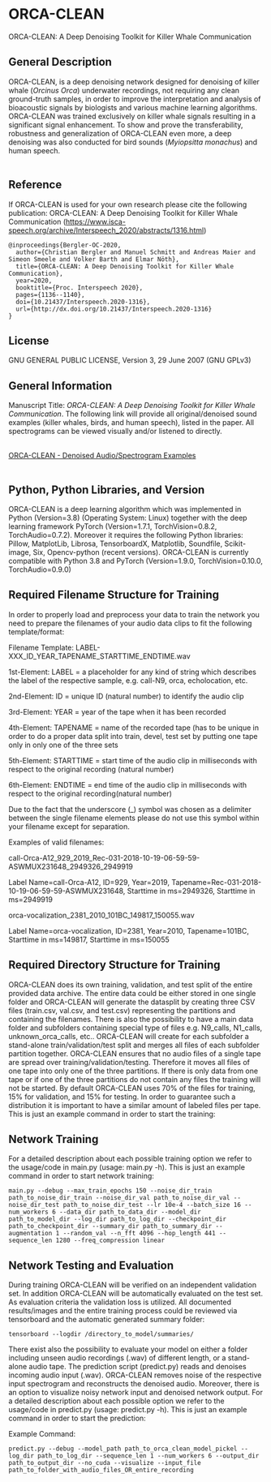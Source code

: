# ORCA-CLEAN
ORCA-CLEAN: A Deep Denoising Toolkit for Killer Whale Communication

## General Description
ORCA-CLEAN, is a deep denoising network designed for denoising of killer whale (<em>Orcinus Orca</em>) underwater recordings, not requiring any clean ground-truth samples, in order to improve the interpretation and analysis of bioacoustic signals by biologists and various machine learning algorithms.<br>ORCA-CLEAN was trained exclusively on killer whale signals resulting in a significant signal enhancement.  To show and prove the transferability, robustness and generalization of ORCA-CLEAN even more, a deep denoising was also conducted for bird sounds (<em>Myiopsitta monachus</em>) and human speech.<br><br>

## Reference
If ORCA-CLEAN is used for your own research please cite the following publication: ORCA-CLEAN: A Deep Denoising Toolkit for Killer Whale Communication (https://www.isca-speech.org/archive/Interspeech_2020/abstracts/1316.html)

```
@inproceedings{Bergler-OC-2020,
  author={Christian Bergler and Manuel Schmitt and Andreas Maier and Simeon Smeele and Volker Barth and Elmar Nöth},
  title={ORCA-CLEAN: A Deep Denoising Toolkit for Killer Whale Communication},
  year=2020,
  booktitle={Proc. Interspeech 2020},
  pages={1136--1140},
  doi={10.21437/Interspeech.2020-1316},
  url={http://dx.doi.org/10.21437/Interspeech.2020-1316}
}
```

## License
GNU GENERAL PUBLIC LICENSE, Version 3, 29 June 2007 (GNU GPLv3)

## General Information
Manuscript Title: <em>ORCA-CLEAN: A Deep Denoising Toolkit for Killer Whale Communication</em>. The following link will provide all original/denoised sound examples (killer whales, birds, and human speech), listed in the paper. All spectrograms can be viewed visually and/or listened to directly.

<br>[ORCA-CLEAN - Denoised Audio/Spectrogram Examples](https://christianbergler.github.io/ORCA-CLEAN/)<br><br>

## Python, Python Libraries, and Version
ORCA-CLEAN is a deep learning algorithm which was implemented in Python (Version=3.8) (Operating System: Linux) together with the deep learning framework PyTorch (Version=1.7.1, TorchVision=0.8.2, TorchAudio=0.7.2). Moreover it requires the following Python libraries: Pillow, MatplotLib, Librosa, TensorboardX, Matplotlib, Soundfile, Scikit-image, Six, Opencv-python (recent versions). ORCA-CLEAN is currently compatible with Python 3.8 and PyTorch (Version=1.9.0, TorchVision=0.10.0, TorchAudio=0.9.0)

## Required Filename Structure for Training
In order to properly load and preprocess your data to train the network you need to prepare the filenames of your audio data clips to fit the following template/format:

Filename Template: LABEL-XXX_ID_YEAR_TAPENAME_STARTTIME_ENDTIME.wav

1st-Element: LABEL = a placeholder for any kind of string which describes the label of the respective sample, e.g. call-N9, orca, echolocation, etc.

2nd-Element: ID = unique ID (natural number) to identify the audio clip

3rd-Element: YEAR = year of the tape when it has been recorded

4th-Element: TAPENAME = name of the recorded tape (has to be unique in order to do a proper data split into train, devel, test set by putting one tape only in only one of the three sets

5th-Element: STARTTIME = start time of the audio clip in milliseconds with respect to the original recording (natural number)

6th-Element: ENDTIME = end time of the audio clip in milliseconds with respect to the original recording(natural number)

Due to the fact that the underscore (_) symbol was chosen as a delimiter between the single filename elements please do not use this symbol within your filename except for separation.

Examples of valid filenames:

call-Orca-A12_929_2019_Rec-031-2018-10-19-06-59-59-ASWMUX231648_2949326_2949919

Label Name=call-Orca-A12, ID=929, Year=2019, Tapename=Rec-031-2018-10-19-06-59-59-ASWMUX231648, Starttime in ms=2949326, Starttime in ms=2949919

orca-vocalization_2381_2010_101BC_149817_150055.wav

Label Name=orca-vocalization, ID=2381, Year=2010, Tapename=101BC, Starttime in ms=149817, Starttime in ms=150055

## Required Directory Structure for Training
ORCA-CLEAN does its own training, validation, and test split of the entire provided data archive. The entire data could be either stored in one single folder and ORCA-CLEAN will generate the datasplit by creating three CSV files (train.csv, val.csv, and test.csv) representing the partitions and containing the filenames. There is also the possibility to have a main data folder and subfolders containing special type of files e.g. N9_calls, N1_calls, unknown_orca_calls, etc.. ORCA-CLEAN will create for each subfolder a stand-alone train/validation/test split and merges all files of each subfolder partition together. ORCA-CLEAN ensures that no audio files of a single tape are spread over training/validation/testing. Therefore it moves all files of one tape into only one of the three partitions. If there is only data from one tape or if one of the three partitions do not contain any files the training will not be started. By default ORCA-CLEAN uses 70% of the files for training, 15% for validation, and 15% for testing. In order to guarantee such a distribution it is important to have a similar amount of labeled files per tape. This is just an example command in order to start the training:

## Network Training
For a detailed description about each possible training option we refer to the usage/code in main.py (usage: main.py -h). This is just an example command in order to start network training:

```main.py --debug --max_train_epochs 150 --noise_dir_train path_to_noise_dir_train --noise_dir_val path_to_noise_dir_val --noise_dir_test path_to_noise_dir_test --lr 10e-4 --batch_size 16 --num_workers 6 --data_dir path_to_data_dir --model_dir path_to_model_dir --log_dir path_to_log_dir --checkpoint_dir path_to_checkpoint_dir --summary_dir path_to_summary_dir --augmentation 1 --random_val --n_fft 4096 --hop_length 441 --sequence_len 1280 --freq_compression linear```

## Network Testing and Evaluation
During training ORCA-CLEAN will be verified on an independent validation set. In addition ORCA-CLEAN will be automatically evaluated on the test set. As evaluation criteria the validation loss is utilized. All documented results/images and the entire training process could be reviewed via tensorboard and the automatic generated summary folder:

```tensorboard --logdir /directory_to_model/summaries/```

There exist also the possibility to evaluate your model on either a folder including unseen audio recordings (.wav) of different length, or a stand-alone audio tape. The prediction script (predict.py) reads and denoises incoming audio input (.wav). ORCA-CLEAN removes noise of the respective input spectrogram and reconstructs the denoised audio. Moreover, there is an option to visualize noisy network input and denoised network output. For a detailed description about each possible option we refer to the usage/code in predict.py (usage: predict.py -h). This is just an example command in order to start the prediction:

Example Command:

```predict.py --debug --model_path path_to_orca_clean_model_pickel --log_dir path_to_log_dir --sequence_len 1 --num_workers 6 --output_dir path_to_output_dir --no_cuda --visualize --input_file path_to_folder_with_audio_files_OR_entire_recording```